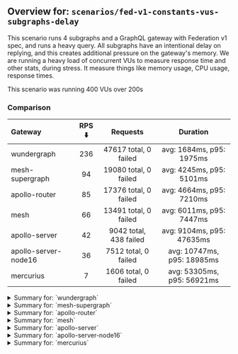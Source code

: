## Overview for: `scenarios/fed-v1-constants-vus-subgraphs-delay`


This scenario runs 4 subgraphs and a GraphQL gateway with Federation v1 spec, and runs a heavy query. All subgraphs have an intentional delay on replying, and this creates additional pressure on the gateway's memory. We are running a heavy load of concurrent VUs to measure response time and other stats, during stress. It measure things like memory usage, CPU usage, response times.


This scenario was running 400 VUs over 200s


### Comparison


| Gateway              | RPS ⬇️ |        Requests        |          Duration          |
| :------------------- | :----: | :--------------------: | :------------------------: |
| wundergraph          |  236   | 47617 total, 0 failed  |  avg: 1684ms, p95: 1975ms  |
| mesh-supergraph      |   94   | 19080 total, 0 failed  |  avg: 4245ms, p95: 5101ms  |
| apollo-router        |   85   | 17376 total, 0 failed  |  avg: 4664ms, p95: 7210ms  |
| mesh                 |   66   | 13491 total, 0 failed  |  avg: 6011ms, p95: 7447ms  |
| apollo-server        |   42   | 9042 total, 438 failed | avg: 9104ms, p95: 47635ms  |
| apollo-server-node16 |   36   |  7512 total, 0 failed  | avg: 10747ms, p95: 18985ms |
| mercurius            |   7    |  1606 total, 0 failed  | avg: 53305ms, p95: 56921ms |



<details>
  <summary>Summary for: `wundergraph`</summary>

  **K6 Output**




```
     ✓ response code was 200
     ✓ no graphql errors
     ✓ valid response structure

     checks.........................: 100.00% ✓ 142851     ✗ 0    
     data_received..................: 237 MB  1.2 MB/s
     data_sent......................: 57 MB   281 kB/s
     http_req_blocked...............: avg=334.09µs min=1.2µs  med=2.6µs  max=100.32ms p(90)=3.9µs    p(95)=4.7µs   
     http_req_connecting............: avg=323.88µs min=0s     med=0s     max=68.61ms  p(90)=0s       p(95)=0s      
     http_req_duration..............: avg=1.68s    min=1.09s  med=1.67s  max=2.78s    p(90)=1.89s    p(95)=1.97s   
       { expected_response:true }...: avg=1.68s    min=1.09s  med=1.67s  max=2.78s    p(90)=1.89s    p(95)=1.97s   
   ✓ http_req_failed................: 0.00%   ✓ 0          ✗ 47617
     http_req_receiving.............: avg=994.05µs min=19.4µs med=39.2µs max=288.42ms p(90)=292.32µs p(95)=527.43µs
     http_req_sending...............: avg=663.46µs min=7.7µs  med=14.4µs max=266.48ms p(90)=33.8µs   p(95)=147.11µs
     http_req_tls_handshaking.......: avg=0s       min=0s     med=0s     max=0s       p(90)=0s       p(95)=0s      
     http_req_waiting...............: avg=1.68s    min=1.09s  med=1.67s  max=2.77s    p(90)=1.89s    p(95)=1.97s   
     http_reqs......................: 47617   236.575302/s
     iteration_duration.............: avg=1.68s    min=1.09s  med=1.67s  max=2.84s    p(90)=1.89s    p(95)=1.97s   
     iterations.....................: 47617   236.575302/s
     vus............................: 185     min=185      max=400
     vus_max........................: 400     min=400      max=400
```


**Performance Overview**


<img src="https://imagedelivery.net/KYe9TScr4TldYHA48pczVg/4d4684f8-bfb4-462f-4b9d-1e8bed48cf00/public" alt="Performance Overview" />


**HTTP Overview**


<img src="https://imagedelivery.net/KYe9TScr4TldYHA48pczVg/ee8ed362-7180-49b1-a42b-5e3c68381100/public" alt="HTTP Overview" />


  </details>

<details>
  <summary>Summary for: `mesh-supergraph`</summary>

  **K6 Output**




```
     ✓ response code was 200
     ✗ no graphql errors
      ↳  99% — ✓ 19072 / ✗ 8
     ✗ valid response structure
      ↳  0% — ✓ 0 / ✗ 19080

     checks.........................: 66.65% ✓ 38152     ✗ 19088
     data_received..................: 96 MB  474 kB/s
     data_sent......................: 23 MB  112 kB/s
     http_req_blocked...............: avg=1.64ms   min=1.3µs  med=2.29µs max=197.11ms p(90)=3.8µs  p(95)=5.4µs 
     http_req_connecting............: avg=1.6ms    min=0s     med=0s     max=148.93ms p(90)=0s     p(95)=0s    
     http_req_duration..............: avg=4.24s    min=2.9s   med=4.15s  max=9.43s    p(90)=4.77s  p(95)=5.1s  
       { expected_response:true }...: avg=4.24s    min=2.9s   med=4.15s  max=9.43s    p(90)=4.77s  p(95)=5.1s  
   ✓ http_req_failed................: 0.00%  ✓ 0         ✗ 19080
     http_req_receiving.............: avg=71.82µs  min=21.9µs med=56.6µs max=75.07ms  p(90)=78.5µs p(95)=87.6µs
     http_req_sending...............: avg=204.26µs min=8.3µs  med=13.5µs max=79.88ms  p(90)=26.7µs p(95)=32.4µs
     http_req_tls_handshaking.......: avg=0s       min=0s     med=0s     max=0s       p(90)=0s     p(95)=0s    
     http_req_waiting...............: avg=4.24s    min=2.9s   med=4.15s  max=9.43s    p(90)=4.77s  p(95)=5.1s  
     http_reqs......................: 19080  94.005142/s
     iteration_duration.............: avg=4.24s    min=2.9s   med=4.15s  max=9.56s    p(90)=4.77s  p(95)=5.1s  
     iterations.....................: 19080  94.005142/s
     vus............................: 151    min=151     max=400
     vus_max........................: 400    min=400     max=400
```


**Performance Overview**


<img src="https://imagedelivery.net/KYe9TScr4TldYHA48pczVg/a4ec5bf0-bbb3-4d8f-8dc5-9a5d3576c600/public" alt="Performance Overview" />


**HTTP Overview**


<img src="https://imagedelivery.net/KYe9TScr4TldYHA48pczVg/0da10878-9c6a-4720-b1e6-34f4c6fb3400/public" alt="HTTP Overview" />


  </details>

<details>
  <summary>Summary for: `apollo-router`</summary>

  **K6 Output**




```
     ✓ response code was 200
     ✗ no graphql errors
      ↳  99% — ✓ 17334 / ✗ 42
     ✗ valid response structure
      ↳  99% — ✓ 17334 / ✗ 42

     checks.........................: 99.83% ✓ 52044     ✗ 84   
     data_received..................: 87 MB  424 kB/s
     data_sent......................: 21 MB  101 kB/s
     http_req_blocked...............: avg=2.22ms   min=1.3µs med=2.7µs  max=225.8ms  p(90)=4.2µs  p(95)=13µs    
     http_req_connecting............: avg=2.2ms    min=0s    med=0s     max=225.77ms p(90)=0s     p(95)=0s      
     http_req_duration..............: avg=4.66s    min=1.6s  med=4.43s  max=10.11s   p(90)=6.36s  p(95)=7.2s    
       { expected_response:true }...: avg=4.66s    min=1.6s  med=4.43s  max=10.11s   p(90)=6.36s  p(95)=7.2s    
   ✓ http_req_failed................: 0.00%  ✓ 0         ✗ 17376
     http_req_receiving.............: avg=198.88µs min=21µs  med=52.9µs max=74.31ms  p(90)=83.8µs p(95)=95.3µs  
     http_req_sending...............: avg=1.74ms   min=7.8µs med=15.5µs max=191.27ms p(90)=33.5µs p(95)=103.33µs
     http_req_tls_handshaking.......: avg=0s       min=0s    med=0s     max=0s       p(90)=0s     p(95)=0s      
     http_req_waiting...............: avg=4.66s    min=1.6s  med=4.43s  max=10.06s   p(90)=6.36s  p(95)=7.2s    
     http_reqs......................: 17376  85.124241/s
     iteration_duration.............: avg=4.66s    min=1.6s  med=4.43s  max=10.2s    p(90)=6.37s  p(95)=7.22s   
     iterations.....................: 17376  85.124241/s
     vus............................: 42     min=42      max=400
     vus_max........................: 400    min=400     max=400
```


**Performance Overview**


<img src="https://imagedelivery.net/KYe9TScr4TldYHA48pczVg/db1ee9af-6baf-442d-787d-e2e13d023300/public" alt="Performance Overview" />


**HTTP Overview**


<img src="https://imagedelivery.net/KYe9TScr4TldYHA48pczVg/d55818fb-de20-45a0-8e9f-e6191004b200/public" alt="HTTP Overview" />


  </details>

<details>
  <summary>Summary for: `mesh`</summary>

  **K6 Output**




```
     ✓ response code was 200
     ✗ no graphql errors
      ↳  99% — ✓ 13374 / ✗ 117
     ✗ valid response structure
      ↳  99% — ✓ 13374 / ✗ 117

     checks.........................: 99.42% ✓ 40239     ✗ 234  
     data_received..................: 68 MB  334 kB/s
     data_sent......................: 16 MB  78 kB/s
     http_req_blocked...............: avg=1.42ms   min=1.7µs  med=2.9µs  max=111.62ms p(90)=4.5µs  p(95)=22.7µs  
     http_req_connecting............: avg=1.4ms    min=0s     med=0s     max=111.58ms p(90)=0s     p(95)=0s      
     http_req_duration..............: avg=6.01s    min=3.02s  med=5.91s  max=11.54s   p(90)=6.82s  p(95)=7.44s   
       { expected_response:true }...: avg=6.01s    min=3.02s  med=5.91s  max=11.54s   p(90)=6.82s  p(95)=7.44s   
   ✓ http_req_failed................: 0.00%  ✓ 0         ✗ 13491
     http_req_receiving.............: avg=251.25µs min=28.3µs med=60.1µs max=98.85ms  p(90)=96.3µs p(95)=120.55µs
     http_req_sending...............: avg=257.82µs min=10µs   med=15.9µs max=68.45ms  p(90)=40.5µs p(95)=90.75µs 
     http_req_tls_handshaking.......: avg=0s       min=0s     med=0s     max=0s       p(90)=0s     p(95)=0s      
     http_req_waiting...............: avg=6.01s    min=3.02s  med=5.91s  max=11.54s   p(90)=6.82s  p(95)=7.44s   
     http_reqs......................: 13491  66.076045/s
     iteration_duration.............: avg=6.01s    min=3.02s  med=5.91s  max=11.59s   p(90)=6.82s  p(95)=7.44s   
     iterations.....................: 13491  66.076045/s
     vus............................: 146    min=146     max=400
     vus_max........................: 400    min=400     max=400
```


**Performance Overview**


<img src="https://imagedelivery.net/KYe9TScr4TldYHA48pczVg/f67d5b07-c6d1-4ca1-1921-66c539dc5f00/public" alt="Performance Overview" />


**HTTP Overview**


<img src="https://imagedelivery.net/KYe9TScr4TldYHA48pczVg/5b864fa0-7bdb-464c-775d-6bcb989f3c00/public" alt="HTTP Overview" />


  </details>

<details>
  <summary>Summary for: `apollo-server`</summary>

  **K6 Output**




```
     ✗ response code was 200
      ↳  95% — ✓ 8604 / ✗ 438
     ✗ no graphql errors
      ↳  78% — ✓ 7107 / ✗ 1935
     ✗ valid response structure
      ↳  82% — ✓ 7107 / ✗ 1497

     checks.........................: 85.49% ✓ 22818     ✗ 3870 
     data_received..................: 43 MB  200 kB/s
     data_sent......................: 11 MB  50 kB/s
     http_req_blocked...............: avg=3.97ms   min=1.7µs  med=2.8µs  max=214.63ms p(90)=27.35µs  p(95)=14.67ms
     http_req_connecting............: avg=3.86ms   min=0s     med=0s     max=214.6ms  p(90)=0s       p(95)=13.67ms
     http_req_duration..............: avg=9.1s     min=1.14s  med=5.89s  max=1m0s     p(90)=8.04s    p(95)=47.63s 
       { expected_response:true }...: avg=6.51s    min=1.14s  med=5.81s  max=59.31s   p(90)=7.6s     p(95)=8.08s  
   ✓ http_req_failed................: 4.84%  ✓ 438       ✗ 8604 
     http_req_receiving.............: avg=78.42µs  min=0s     med=69µs   max=14.03ms  p(90)=107.39µs p(95)=125µs  
     http_req_sending...............: avg=810.48µs min=10.3µs med=18.8µs max=109.42ms p(90)=65.59µs  p(95)=1.28ms 
     http_req_tls_handshaking.......: avg=0s       min=0s     med=0s     max=0s       p(90)=0s       p(95)=0s     
     http_req_waiting...............: avg=9.1s     min=1.14s  med=5.89s  max=1m0s     p(90)=8.03s    p(95)=47.62s 
     http_reqs......................: 9042   42.285176/s
     iteration_duration.............: avg=9.11s    min=1.14s  med=5.89s  max=1m0s     p(90)=8.07s    p(95)=47.73s 
     iterations.....................: 9042   42.285176/s
     vus............................: 15     min=15      max=400
     vus_max........................: 400    min=400     max=400
```


**Performance Overview**


<img src="https://imagedelivery.net/KYe9TScr4TldYHA48pczVg/31bd2039-5f98-4416-8984-90ceb47bd900/public" alt="Performance Overview" />


**HTTP Overview**


<img src="https://imagedelivery.net/KYe9TScr4TldYHA48pczVg/46cc925b-747d-4e56-3ddc-993fb2769800/public" alt="HTTP Overview" />


  </details>

<details>
  <summary>Summary for: `apollo-server-node16`</summary>

  **K6 Output**




```
     ✓ response code was 200
     ✗ no graphql errors
      ↳  57% — ✓ 4302 / ✗ 3210
     ✗ valid response structure
      ↳  57% — ✓ 4302 / ✗ 3210

     checks.........................: 71.51% ✓ 16116     ✗ 6420 
     data_received..................: 34 MB  165 kB/s
     data_sent......................: 8.9 MB 44 kB/s
     http_req_blocked...............: avg=4.62ms   min=1.5µs  med=3.1µs  max=159.06ms p(90)=6.5µs   p(95)=33.55ms 
     http_req_connecting............: avg=4.53ms   min=0s     med=0s     max=159.02ms p(90)=0s      p(95)=33.03ms 
     http_req_duration..............: avg=10.74s   min=1.21s  med=11.23s max=25.68s   p(90)=16.79s  p(95)=18.98s  
       { expected_response:true }...: avg=10.74s   min=1.21s  med=11.23s max=25.68s   p(90)=16.79s  p(95)=18.98s  
   ✓ http_req_failed................: 0.00%  ✓ 0         ✗ 7512 
     http_req_receiving.............: avg=95.89µs  min=31.1µs med=76.8µs max=16.75ms  p(90)=127.9µs p(95)=152.87µs
     http_req_sending...............: avg=970.82µs min=9.29µs med=20.7µs max=72.08ms  p(90)=56.4µs  p(95)=774.26µs
     http_req_tls_handshaking.......: avg=0s       min=0s     med=0s     max=0s       p(90)=0s      p(95)=0s      
     http_req_waiting...............: avg=10.74s   min=1.21s  med=11.22s max=25.68s   p(90)=16.79s  p(95)=18.97s  
     http_reqs......................: 7512   36.945555/s
     iteration_duration.............: avg=10.75s   min=1.21s  med=11.23s max=25.68s   p(90)=16.79s  p(95)=19.03s  
     iterations.....................: 7512   36.945555/s
     vus............................: 96     min=96      max=400
     vus_max........................: 400    min=400     max=400
```


**Performance Overview**


<img src="https://imagedelivery.net/KYe9TScr4TldYHA48pczVg/a80b716d-eda0-449c-f010-02dbfcebc000/public" alt="Performance Overview" />


**HTTP Overview**


<img src="https://imagedelivery.net/KYe9TScr4TldYHA48pczVg/8316ccd9-56dd-4010-da18-dbf21b57ec00/public" alt="HTTP Overview" />


  </details>

<details>
  <summary>Summary for: `mercurius`</summary>

  **K6 Output**




```
     ✓ response code was 200
     ✓ no graphql errors
     ✓ valid response structure

     checks.........................: 100.00% ✓ 4818     ✗ 0    
     data_received..................: 8.1 MB  35 kB/s
     data_sent......................: 1.9 MB  8.3 kB/s
     http_req_blocked...............: avg=19.32ms  min=2.2µs  med=4.1µs  max=168.37ms p(90)=92.03ms  p(95)=112.72ms
     http_req_connecting............: avg=19.05ms  min=0s     med=0s     max=168.3ms  p(90)=91.08ms  p(95)=112.12ms
     http_req_duration..............: avg=53.3s    min=28.78s med=56.58s max=57.1s    p(90)=56.87s   p(95)=56.92s  
       { expected_response:true }...: avg=53.3s    min=28.78s med=56.58s max=57.1s    p(90)=56.87s   p(95)=56.92s  
   ✓ http_req_failed................: 0.00%   ✓ 0        ✗ 1606 
     http_req_receiving.............: avg=117.43µs min=31.8µs med=107µs  max=753.2µs  p(90)=160.85µs p(95)=189.15µs
     http_req_sending...............: avg=2.25ms   min=12.3µs med=31.5µs max=63.74ms  p(90)=6.3ms    p(95)=10.32ms 
     http_req_tls_handshaking.......: avg=0s       min=0s     med=0s     max=0s       p(90)=0s       p(95)=0s      
     http_req_waiting...............: avg=53.3s    min=28.78s med=56.58s max=57.1s    p(90)=56.87s   p(95)=56.92s  
     http_reqs......................: 1606    7.019219/s
     iteration_duration.............: avg=53.32s   min=28.78s med=56.58s max=57.11s   p(90)=56.88s   p(95)=56.92s  
     iterations.....................: 1606    7.019219/s
     vus............................: 3       min=3      max=400
     vus_max........................: 400     min=400    max=400
```


**Performance Overview**


<img src="https://imagedelivery.net/KYe9TScr4TldYHA48pczVg/fdf6d2ef-c9c4-46c4-3b8a-95d4c01f2700/public" alt="Performance Overview" />


**HTTP Overview**


<img src="https://imagedelivery.net/KYe9TScr4TldYHA48pczVg/844be634-f51b-485b-ecbd-4e82dd1fa900/public" alt="HTTP Overview" />


  </details>